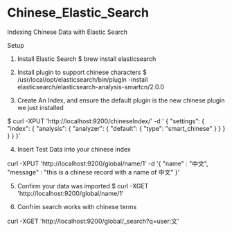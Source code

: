 Chinese_Elastic_Search
======================

Indexing Chinese Data with Elastic Search


Setup

1. Install Elastic Search
$ brew install elasticsearch

2. Install plugin to support chinese characters
$ /usr/local/opt/elasticsearch/bin/plugin -install elasticsearch/elasticsearch-analysis-smartcn/2.0.0

3. Create An Index, and ensure the default plugin is the new chinese plugin we just installed

$ curl -XPUT 'http://localhost:9200/chineseIndex/' -d '
{
  "settings": {
    "index": {
      "analysis": {
        "analyzer": {
          "default": {
            "type": "smart_chinese"
          }
        }
      }
    }
  }
}'

4. Insert Test Data into your chinese index

 curl -XPUT 'http://localhost:9200/global/name/1' -d '{
    "name" : "中文",
    "message" : "this is a chinese record with a name of 中文"
}'

5. Confirm your data was imported 
$ curl -XGET 'http://localhost:9200/global/name/1'

6. Confrim search works with chinese terms

curl -XGET 'http://localhost:9200/global/_search?q=user:文'
